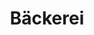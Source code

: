---
layout: default
title: Bäckerei
category: anno_prod
main_building: true
prod: Brot
depends_on:
  - [ Getreidemühle, 2 ]

---